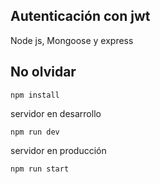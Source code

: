 ## Autenticación con jwt

Node js, Mongoose y express

## No olvidar

`` npm install ``

servidor en desarrollo

`` npm run dev ``

servidor en producción

`` npm run start ``

